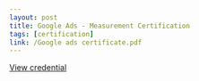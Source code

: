 ```yaml
---
layout: post
title: Google Ads - Measurement Certification
tags: [certification]
link: /Google ads certificate.pdf
---
```


<a href="/Google ads certificate.pdf" target="_blank">View credential</a>
